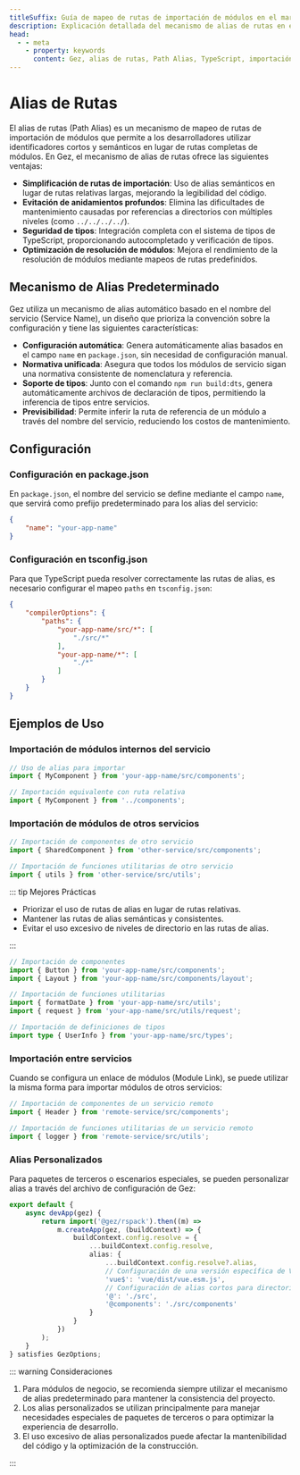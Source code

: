 ```yaml
---
titleSuffix: Guía de mapeo de rutas de importación de módulos en el marco Gez
description: Explicación detallada del mecanismo de alias de rutas en el marco Gez, incluyendo características como la simplificación de rutas de importación, evitación de anidamientos profundos, seguridad de tipos y optimización de resolución de módulos, para ayudar a los desarrolladores a mejorar la mantenibilidad del código.
head:
  - - meta
    - property: keywords
      content: Gez, alias de rutas, Path Alias, TypeScript, importación de módulos, mapeo de rutas, mantenibilidad del código
---
```


# Alias de Rutas

El alias de rutas (Path Alias) es un mecanismo de mapeo de rutas de importación de módulos que permite a los desarrolladores utilizar identificadores cortos y semánticos en lugar de rutas completas de módulos. En Gez, el mecanismo de alias de rutas ofrece las siguientes ventajas:

- **Simplificación de rutas de importación**: Uso de alias semánticos en lugar de rutas relativas largas, mejorando la legibilidad del código.
- **Evitación de anidamientos profundos**: Elimina las dificultades de mantenimiento causadas por referencias a directorios con múltiples niveles (como `../../../../`).
- **Seguridad de tipos**: Integración completa con el sistema de tipos de TypeScript, proporcionando autocompletado y verificación de tipos.
- **Optimización de resolución de módulos**: Mejora el rendimiento de la resolución de módulos mediante mapeos de rutas predefinidos.

## Mecanismo de Alias Predeterminado

Gez utiliza un mecanismo de alias automático basado en el nombre del servicio (Service Name), un diseño que prioriza la convención sobre la configuración y tiene las siguientes características:

- **Configuración automática**: Genera automáticamente alias basados en el campo `name` en `package.json`, sin necesidad de configuración manual.
- **Normativa unificada**: Asegura que todos los módulos de servicio sigan una normativa consistente de nomenclatura y referencia.
- **Soporte de tipos**: Junto con el comando `npm run build:dts`, genera automáticamente archivos de declaración de tipos, permitiendo la inferencia de tipos entre servicios.
- **Previsibilidad**: Permite inferir la ruta de referencia de un módulo a través del nombre del servicio, reduciendo los costos de mantenimiento.

## Configuración

### Configuración en package.json

En `package.json`, el nombre del servicio se define mediante el campo `name`, que servirá como prefijo predeterminado para los alias del servicio:

```json title="package.json"
{
    "name": "your-app-name"
}
```

### Configuración en tsconfig.json

Para que TypeScript pueda resolver correctamente las rutas de alias, es necesario configurar el mapeo `paths` en `tsconfig.json`:

```json title="tsconfig.json"
{
    "compilerOptions": {
        "paths": {
            "your-app-name/src/*": [
                "./src/*"
            ],
            "your-app-name/*": [
                "./*"
            ]
        }
    }
}
```

## Ejemplos de Uso

### Importación de módulos internos del servicio

```ts
// Uso de alias para importar
import { MyComponent } from 'your-app-name/src/components';

// Importación equivalente con ruta relativa
import { MyComponent } from '../components';
```

### Importación de módulos de otros servicios

```ts
// Importación de componentes de otro servicio
import { SharedComponent } from 'other-service/src/components';

// Importación de funciones utilitarias de otro servicio
import { utils } from 'other-service/src/utils';
```

::: tip Mejores Prácticas
- Priorizar el uso de rutas de alias en lugar de rutas relativas.
- Mantener las rutas de alias semánticas y consistentes.
- Evitar el uso excesivo de niveles de directorio en las rutas de alias.

:::

``` ts
// Importación de componentes
import { Button } from 'your-app-name/src/components';
import { Layout } from 'your-app-name/src/components/layout';

// Importación de funciones utilitarias
import { formatDate } from 'your-app-name/src/utils';
import { request } from 'your-app-name/src/utils/request';

// Importación de definiciones de tipos
import type { UserInfo } from 'your-app-name/src/types';
```

### Importación entre servicios

Cuando se configura un enlace de módulos (Module Link), se puede utilizar la misma forma para importar módulos de otros servicios:

```ts
// Importación de componentes de un servicio remoto
import { Header } from 'remote-service/src/components';

// Importación de funciones utilitarias de un servicio remoto
import { logger } from 'remote-service/src/utils';
```

### Alias Personalizados

Para paquetes de terceros o escenarios especiales, se pueden personalizar alias a través del archivo de configuración de Gez:

```ts title="src/entry.node.ts"
export default {
    async devApp(gez) {
        return import('@gez/rspack').then((m) =>
            m.createApp(gez, (buildContext) => {
                buildContext.config.resolve = {
                    ...buildContext.config.resolve,
                    alias: {
                        ...buildContext.config.resolve?.alias,
                        // Configuración de una versión específica de Vue
                        'vue$': 'vue/dist/vue.esm.js',
                        // Configuración de alias cortos para directorios comunes
                        '@': './src',
                        '@components': './src/components'
                    }
                }
            })
        );
    }
} satisfies GezOptions;
```

::: warning Consideraciones
1. Para módulos de negocio, se recomienda siempre utilizar el mecanismo de alias predeterminado para mantener la consistencia del proyecto.
2. Los alias personalizados se utilizan principalmente para manejar necesidades especiales de paquetes de terceros o para optimizar la experiencia de desarrollo.
3. El uso excesivo de alias personalizados puede afectar la mantenibilidad del código y la optimización de la construcción.

:::
